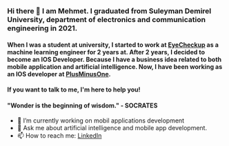 ### Hi there 👋 I am Mehmet. I graduated from Suleyman Demirel University, department of electronics and communication engineering in 2021. 

#### When I was a student at university, I started to work at [EyeCheckup](https://www.eye-checkup.com/en/) as a machine learning engineer for 2 years at. After 2 years, I decided to become an IOS Developer. Because I have a business idea related to both mobile application and artificial intelligence. Now, I have been working as an IOS developer at [PlusMinusOne](https://www.plusminusone.co/).

#### If you want to talk to me, I'm here to help you!

#### "Wonder is the beginning of wisdom." - SOCRATES

- 🔭 I’m currently working on mobil applications development
- 💬 Ask me about artificial intelligence and mobile app development.
- 📫 How to reach me: [LinkedIn](https://www.linkedin.com/in/mehmet-bicici-07/)
